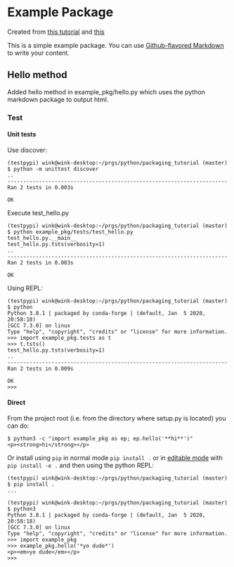 # Example Package

Created from [this tutorial](https://packaging.python.org/tutorials/packaging-projects/)
and [this](https://python-packaging.readthedocs.io/en/latest/minimal.html)

This is a simple example package. You can use
[Github-flavored Markdown](https://guides.github.com/features/mastering-markdown/)
to write your content.

## Hello method

Added hello method in example_pkg/hello.py which uses the python
markdown package to output html.

### Test

#### Unit tests

Use discover:
```
(testpypi) wink@wink-desktop:~/prgs/python/packaging_tutorial (master)
$ python -m unittest discover
..
----------------------------------------------------------------------
Ran 2 tests in 0.003s

OK
```

Execute test_hello.py
```
(testpypi) wink@wink-desktop:~/prgs/python/packaging_tutorial (master)
$ python example_pkg/tests/test_hello.py 
test_hello.py.__main__
test_hello.py.tsts(verbosity=1)
..
----------------------------------------------------------------------
Ran 2 tests in 0.003s

OK
```

Using REPL:
```
(testpypi) wink@wink-desktop:~/prgs/python/packaging_tutorial (master)
$ python
Python 3.8.1 | packaged by conda-forge | (default, Jan  5 2020, 20:58:18) 
[GCC 7.3.0] on linux
Type "help", "copyright", "credits" or "license" for more information.
>>> import example_pkg.tests as t
>>> t.tsts()
test_hello.py.tsts(verbosity=1)
..
----------------------------------------------------------------------
Ran 2 tests in 0.009s

OK
>>>
```


#### Direct

From the project root (i.e. from the directory where setup.py is located) you can do:
```
$ python3 -c "import example_pkg as ep; ep.hello('**hi**')"
<p><strong>hi</strong></p>
```
Or install using `pip` in normal mode `pip install .` or in [editable mode](https://pip.pypa.io/en/stable/reference/pip_install/#editable-installs) with `pip install -e .` and then using the python REPL:
```
(testpypi) wink@wink-desktop:~/prgs/python/packaging_tutorial (master)
$ pip install .
...

(testpypi) wink@wink-desktop:~/prgs/python/packaging_tutorial (master)
$ python3
Python 3.8.1 | packaged by conda-forge | (default, Jan  5 2020, 20:58:18) 
[GCC 7.3.0] on linux
Type "help", "copyright", "credits" or "license" for more information.
>>> import example_pkg
>>> example_pkg.hello('*yo dude*')
<p><em>yo dude</em></p>
>>> 
```
